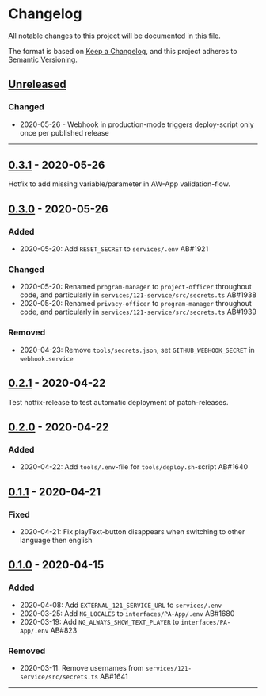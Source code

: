 # Changelog
All notable changes to this project will be documented in this file.

The format is based on [Keep a Changelog](https://keepachangelog.com/en/1.0.0/),
and this project adheres to [Semantic Versioning](https://semver.org/spec/v2.0.0.html).

## [Unreleased]

### Changed
- 2020-05-26 - Webhook in production-mode triggers deploy-script only once per published release


---


## [0.3.1] - 2020-05-26
Hotfix to add missing variable/parameter in AW-App validation-flow.


## [0.3.0] - 2020-05-26

### Added
- 2020-05-20: Add `RESET_SECRET` to `services/.env` AB#1921

### Changed
- 2020-05-20: Renamed `program-manager` to `project-officer` throughout code, and particularly in `services/121-service/src/secrets.ts` AB#1938
- 2020-05-20: Renamed `privacy-officer` to `program-manager` throughout code, and particularly in `services/121-service/src/secrets.ts` AB#1939

### Removed
- 2020-04-23: Remove `tools/secrets.json`, set `GITHUB_WEBHOOK_SECRET` in `webhook.service`


## [0.2.1] - 2020-04-22
Test hotfix-release to test automatic deployment of patch-releases.


## [0.2.0] - 2020-04-22

### Added
- 2020-04-22: Add `tools/.env`-file for `tools/deploy.sh`-script AB#1640


## [0.1.1] - 2020-04-21

### Fixed
- 2020-04-21: Fix playText-button disappears when switching to other language then english


## [0.1.0] - 2020-04-15

### Added
- 2020-04-08: Add `EXTERNAL_121_SERVICE_URL` to `services/.env`
- 2020-03-25: Add `NG_LOCALES` to `interfaces/PA-App/.env` AB#1680
- 2020-03-19: Add `NG_ALWAYS_SHOW_TEXT_PLAYER` to `interfaces/PA-App/.env` AB#823

### Removed
- 2020-03-11: Remove usernames from `services/121-service/src/secrets.ts` AB#1641


---

[Unreleased]: https://github.com/global-121/121-platform/compare/v0.3.1...master
[0.3.1]: https://github.com/global-121/121-platform/releases/tag/v0.3.0...v0.3.1
[0.3.0]: https://github.com/global-121/121-platform/releases/tag/v0.2.1...v0.3.0
[0.2.1]: https://github.com/global-121/121-platform/releases/tag/v0.2.0...v0.2.1
[0.2.0]: https://github.com/global-121/121-platform/releases/tag/v0.1.1...v0.2.0
[0.1.1]: https://github.com/global-121/121-platform/releases/tag/v0.1.0...v0.1.1
[0.1.0]: https://github.com/global-121/121-platform/releases/tag/v0.1.0
